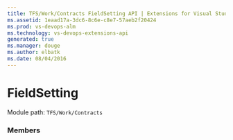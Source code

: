 ```yaml
---
title: TFS/Work/Contracts FieldSetting API | Extensions for Visual Studio Team Services
ms.assetid: 1eaad17a-3dc6-8c6e-c8e7-57aeb2f20424
ms.prod: vs-devops-alm
ms.technology: vs-devops-extensions-api
generated: true
ms.manager: douge
ms.author: elbatk
ms.date: 08/04/2016
---
```


# FieldSetting

Module path: `TFS/Work/Contracts`


### Members

